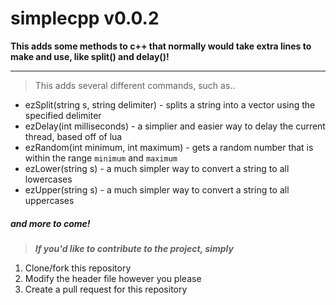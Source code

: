 # simplecpp v0.0.2
**This adds some methods to c++ that normally would take extra lines to make and use, like split() and delay()!**

----------------------------------------------------------


>This adds several different commands, such as..
- ezSplit(string s, string delimiter) - splits a string into a vector using the specified delimiter
- ezDelay(int milliseconds) - a simplier and easier way to delay the current thread, based off of lua
- ezRandom(int minimum, int maximum) - gets a random number that is within the range `minimum` and `maximum`
- ezLower(string s) - a much simpler way to convert a string to all lowercases
- ezUpper(string s) - a much simpler way to convert a string to all uppercases
##### *and more to come!*

> ***If you'd like to contribute to the project, simply***

1. Clone/fork this repository
2. Modify the header file however you please
3. Create a pull request for this repository
